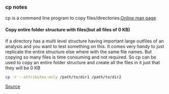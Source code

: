 ### cp notes

cp is a command line program to copy files/directories.[Online man page](http://man7.org/linux/man-pages/man1/cp.1.html)

#### Copy entire folder structure with files(but all files of 0 KB)

If a directory has a multi level structure having important large outfiles of an analysis and you want to test something on this. It comes very handy to just replicate the entire structure else where with the same file names. But copying so many files is time consuming and not required. So cp can be used to copy an entire folder structure and create all the files in it just that they will be 0 KB

```bash
cp -r --attributes-only /path/to/dir1 /path/to/dir2
```
[Source](https://stackoverflow.com/a/11946544)
